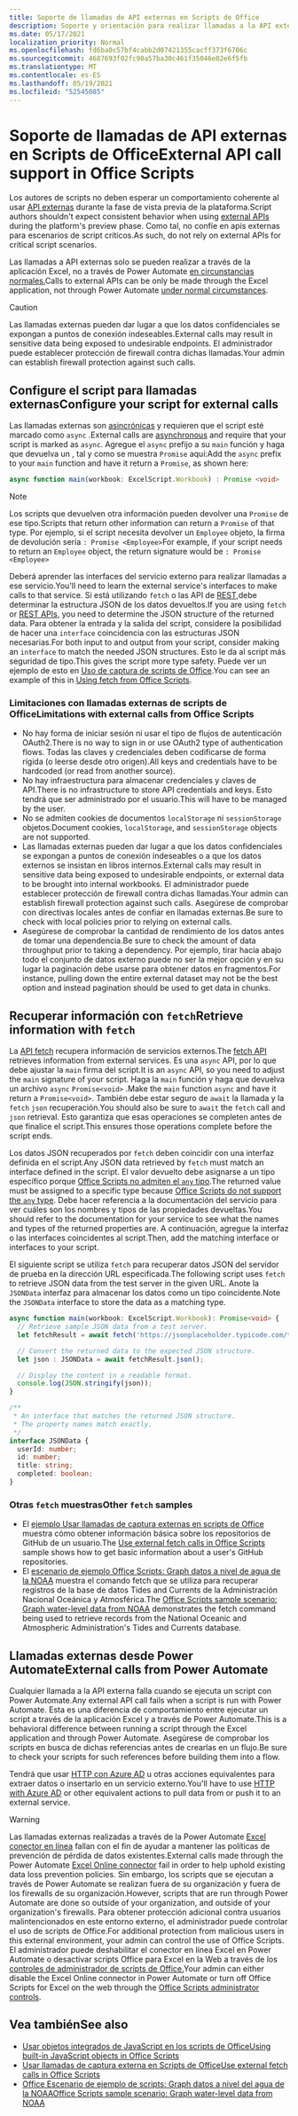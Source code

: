 ```yaml
---
title: Soporte de llamadas de API externas en Scripts de Office
description: Soporte y orientación para realizar llamadas a la API externas en un script de Office.
ms.date: 05/17/2021
localization_priority: Normal
ms.openlocfilehash: fd6ba0c57bf4cabb2d07421355cacff373f6706c
ms.sourcegitcommit: 4687693f02fc90a57ba30c461f35046e02e6f5fb
ms.translationtype: MT
ms.contentlocale: es-ES
ms.lasthandoff: 05/19/2021
ms.locfileid: "52545085"
---
```

# <a name="external-api-call-support-in-office-scripts"></a><span data-ttu-id="d46d8-103">Soporte de llamadas de API externas en Scripts de Office</span><span class="sxs-lookup"><span data-stu-id="d46d8-103">External API call support in Office Scripts</span></span>

<span data-ttu-id="d46d8-104">Los autores de scripts no deben esperar un comportamiento coherente al usar [API externas](https://developer.mozilla.org/docs/Web/API) durante la fase de vista previa de la plataforma.</span><span class="sxs-lookup"><span data-stu-id="d46d8-104">Script authors shouldn't expect consistent behavior when using [external APIs](https://developer.mozilla.org/docs/Web/API) during the platform's preview phase.</span></span> <span data-ttu-id="d46d8-105">Como tal, no confíe en apis externas para escenarios de script críticos.</span><span class="sxs-lookup"><span data-stu-id="d46d8-105">As such, do not rely on external APIs for critical script scenarios.</span></span>

<span data-ttu-id="d46d8-106">Las llamadas a API externas solo se pueden realizar a través de la aplicación Excel, no a través de Power Automate [en circunstancias normales.](#external-calls-from-power-automate)</span><span class="sxs-lookup"><span data-stu-id="d46d8-106">Calls to external APIs can be only be made through the Excel application, not through Power Automate [under normal circumstances](#external-calls-from-power-automate).</span></span>

> [!CAUTION]
> <span data-ttu-id="d46d8-107">Las llamadas externas pueden dar lugar a que los datos confidenciales se expongan a puntos de conexión indeseables.</span><span class="sxs-lookup"><span data-stu-id="d46d8-107">External calls may result in sensitive data being exposed to undesirable endpoints.</span></span> <span data-ttu-id="d46d8-108">El administrador puede establecer protección de firewall contra dichas llamadas.</span><span class="sxs-lookup"><span data-stu-id="d46d8-108">Your admin can establish firewall protection against such calls.</span></span>

## <a name="configure-your-script-for-external-calls"></a><span data-ttu-id="d46d8-109">Configure el script para llamadas externas</span><span class="sxs-lookup"><span data-stu-id="d46d8-109">Configure your script for external calls</span></span>

<span data-ttu-id="d46d8-110">Las llamadas externas son [asincrónicas](https://developer.mozilla.org/docs/Learn/JavaScript/Asynchronous/Async_await) y requieren que el script esté marcado como `async` .</span><span class="sxs-lookup"><span data-stu-id="d46d8-110">External calls are [asynchronous](https://developer.mozilla.org/docs/Learn/JavaScript/Asynchronous/Async_await) and require that your script is marked as `async`.</span></span> <span data-ttu-id="d46d8-111">Agregue el `async` prefijo a su `main` función y haga que devuelva un , tal y como se muestra `Promise` aquí:</span><span class="sxs-lookup"><span data-stu-id="d46d8-111">Add the `async` prefix to your `main` function and have it return a `Promise`, as shown here:</span></span>

```typescript
async function main(workbook: ExcelScript.Workbook) : Promise <void>
```

> [!NOTE]
> <span data-ttu-id="d46d8-112">Los scripts que devuelven otra información pueden devolver una `Promise` de ese tipo.</span><span class="sxs-lookup"><span data-stu-id="d46d8-112">Scripts that return other information can return a `Promise` of that type.</span></span> <span data-ttu-id="d46d8-113">Por ejemplo, si el script necesita devolver un `Employee` objeto, la firma de devolución sería `: Promise <Employee>`</span><span class="sxs-lookup"><span data-stu-id="d46d8-113">For example, if your script needs to return an `Employee` object, the return signature would be `: Promise <Employee>`</span></span>

<span data-ttu-id="d46d8-114">Deberá aprender las interfaces del servicio externo para realizar llamadas a ese servicio.</span><span class="sxs-lookup"><span data-stu-id="d46d8-114">You'll need to learn the external service's interfaces to make calls to that service.</span></span> <span data-ttu-id="d46d8-115">Si está utilizando `fetch` o las API de [REST,](https://wikipedia.org/wiki/Representational_state_transfer)debe determinar la estructura JSON de los datos devueltos.</span><span class="sxs-lookup"><span data-stu-id="d46d8-115">If you are using `fetch` or [REST APIs](https://wikipedia.org/wiki/Representational_state_transfer), you need to determine the JSON structure of the returned data.</span></span> <span data-ttu-id="d46d8-116">Para obtener la entrada y la salida del script, considere la posibilidad de hacer una `interface` coincidencia con las estructuras JSON necesarias.</span><span class="sxs-lookup"><span data-stu-id="d46d8-116">For both input to and output from your script, consider making an `interface` to match the needed JSON structures.</span></span> <span data-ttu-id="d46d8-117">Esto le da al script más seguridad de tipo.</span><span class="sxs-lookup"><span data-stu-id="d46d8-117">This gives the script more type safety.</span></span> <span data-ttu-id="d46d8-118">Puede ver un ejemplo de esto en [Uso de captura de scripts de Office](../resources/samples/external-fetch-calls.md).</span><span class="sxs-lookup"><span data-stu-id="d46d8-118">You can see an example of this in [Using fetch from Office Scripts](../resources/samples/external-fetch-calls.md).</span></span>

### <a name="limitations-with-external-calls-from-office-scripts"></a><span data-ttu-id="d46d8-119">Limitaciones con llamadas externas de scripts de Office</span><span class="sxs-lookup"><span data-stu-id="d46d8-119">Limitations with external calls from Office Scripts</span></span>

* <span data-ttu-id="d46d8-120">No hay forma de iniciar sesión ni usar el tipo de flujos de autenticación OAuth2.</span><span class="sxs-lookup"><span data-stu-id="d46d8-120">There is no way to sign in or use OAuth2 type of authentication flows.</span></span> <span data-ttu-id="d46d8-121">Todas las claves y credenciales deben codificarse de forma rígida (o leerse desde otro origen).</span><span class="sxs-lookup"><span data-stu-id="d46d8-121">All keys and credentials have to be hardcoded (or read from another source).</span></span>
* <span data-ttu-id="d46d8-122">No hay infraestructura para almacenar credenciales y claves de API.</span><span class="sxs-lookup"><span data-stu-id="d46d8-122">There is no infrastructure to store API credentials and keys.</span></span> <span data-ttu-id="d46d8-123">Esto tendrá que ser administrado por el usuario.</span><span class="sxs-lookup"><span data-stu-id="d46d8-123">This will have to be managed by the user.</span></span>
* <span data-ttu-id="d46d8-124">No se admiten cookies de documentos `localStorage` ni `sessionStorage` objetos.</span><span class="sxs-lookup"><span data-stu-id="d46d8-124">Document cookies, `localStorage`, and `sessionStorage` objects are not supported.</span></span> 
* <span data-ttu-id="d46d8-125">Las llamadas externas pueden dar lugar a que los datos confidenciales se expongan a puntos de conexión indeseables o a que los datos externos se insistan en libros internos.</span><span class="sxs-lookup"><span data-stu-id="d46d8-125">External calls may result in sensitive data being exposed to undesirable endpoints, or external data to be brought into internal workbooks.</span></span> <span data-ttu-id="d46d8-126">El administrador puede establecer protección de firewall contra dichas llamadas.</span><span class="sxs-lookup"><span data-stu-id="d46d8-126">Your admin can establish firewall protection against such calls.</span></span> <span data-ttu-id="d46d8-127">Asegúrese de comprobar con directivas locales antes de confiar en llamadas externas.</span><span class="sxs-lookup"><span data-stu-id="d46d8-127">Be sure to check with local policies prior to relying on external calls.</span></span>
* <span data-ttu-id="d46d8-128">Asegúrese de comprobar la cantidad de rendimiento de los datos antes de tomar una dependencia.</span><span class="sxs-lookup"><span data-stu-id="d46d8-128">Be sure to check the amount of data throughput prior to taking a dependency.</span></span> <span data-ttu-id="d46d8-129">Por ejemplo, tirar hacia abajo todo el conjunto de datos externo puede no ser la mejor opción y en su lugar la paginación debe usarse para obtener datos en fragmentos.</span><span class="sxs-lookup"><span data-stu-id="d46d8-129">For instance, pulling down the entire external dataset may not be the best option and instead pagination should be used to get data in chunks.</span></span>

## <a name="retrieve-information-with-fetch"></a><span data-ttu-id="d46d8-130">Recuperar información con `fetch`</span><span class="sxs-lookup"><span data-stu-id="d46d8-130">Retrieve information with `fetch`</span></span>

<span data-ttu-id="d46d8-131">La [API fetch](https://developer.mozilla.org/docs/Web/API/Fetch_API) recupera información de servicios externos.</span><span class="sxs-lookup"><span data-stu-id="d46d8-131">The [fetch API](https://developer.mozilla.org/docs/Web/API/Fetch_API) retrieves information from external services.</span></span> <span data-ttu-id="d46d8-132">Es una `async` API, por lo que debe ajustar la `main` firma del script.</span><span class="sxs-lookup"><span data-stu-id="d46d8-132">It is an `async` API, so you need to adjust the `main` signature of your script.</span></span> <span data-ttu-id="d46d8-133">Haga la `main` función y haga que devuelva un archivo `async` `Promise<void>` .</span><span class="sxs-lookup"><span data-stu-id="d46d8-133">Make the `main` function `async` and have it return a `Promise<void>`.</span></span> <span data-ttu-id="d46d8-134">También debe estar seguro de `await` la llamada y la `fetch` `json` recuperación.</span><span class="sxs-lookup"><span data-stu-id="d46d8-134">You should also be sure to `await` the `fetch` call and `json` retrieval.</span></span> <span data-ttu-id="d46d8-135">Esto garantiza que esas operaciones se completen antes de que finalice el script.</span><span class="sxs-lookup"><span data-stu-id="d46d8-135">This ensures those operations complete before the script ends.</span></span>

<span data-ttu-id="d46d8-136">Los datos JSON recuperados por `fetch` deben coincidir con una interfaz definida en el script.</span><span class="sxs-lookup"><span data-stu-id="d46d8-136">Any JSON data retrieved by `fetch` must match an interface defined in the script.</span></span> <span data-ttu-id="d46d8-137">El valor devuelto debe asignarse a un tipo específico porque [Office Scripts no admiten el `any` tipo](typescript-restrictions.md#no-any-type-in-office-scripts).</span><span class="sxs-lookup"><span data-stu-id="d46d8-137">The returned value must be assigned to a specific type because [Office Scripts do not support the `any` type](typescript-restrictions.md#no-any-type-in-office-scripts).</span></span> <span data-ttu-id="d46d8-138">Debe hacer referencia a la documentación del servicio para ver cuáles son los nombres y tipos de las propiedades devueltas.</span><span class="sxs-lookup"><span data-stu-id="d46d8-138">You should refer to the documentation for your service to see what the names and types of the returned properties are.</span></span> <span data-ttu-id="d46d8-139">A continuación, agregue la interfaz o las interfaces coincidentes al script.</span><span class="sxs-lookup"><span data-stu-id="d46d8-139">Then, add the matching interface or interfaces to your script.</span></span>

<span data-ttu-id="d46d8-140">El siguiente script se utiliza `fetch` para recuperar datos JSON del servidor de prueba en la dirección URL especificada.</span><span class="sxs-lookup"><span data-stu-id="d46d8-140">The following script uses `fetch` to retrieve JSON data from the test server in the given URL.</span></span> <span data-ttu-id="d46d8-141">Anote la `JSONData` interfaz para almacenar los datos como un tipo coincidente.</span><span class="sxs-lookup"><span data-stu-id="d46d8-141">Note the `JSONData` interface to store the data as a matching type.</span></span>

```TypeScript
async function main(workbook: ExcelScript.Workbook): Promise<void> {
  // Retrieve sample JSON data from a test server.
  let fetchResult = await fetch('https://jsonplaceholder.typicode.com/todos/1');

  // Convert the returned data to the expected JSON structure.
  let json : JSONData = await fetchResult.json();

  // Display the content in a readable format.
  console.log(JSON.stringify(json));
}

/**
 * An interface that matches the returned JSON structure.
 * The property names match exactly.
 */
interface JSONData {
  userId: number;
  id: number;
  title: string;
  completed: boolean;
}
```

### <a name="other-fetch-samples"></a><span data-ttu-id="d46d8-142">Otras `fetch` muestras</span><span class="sxs-lookup"><span data-stu-id="d46d8-142">Other `fetch` samples</span></span>

* <span data-ttu-id="d46d8-143">El [ejemplo Usar llamadas de captura externas en scripts de Office](../resources/samples/external-fetch-calls.md) muestra cómo obtener información básica sobre los repositorios de GitHub de un usuario.</span><span class="sxs-lookup"><span data-stu-id="d46d8-143">The [Use external fetch calls in Office Scripts](../resources/samples/external-fetch-calls.md) sample shows how to get basic information about a user's GitHub repositories.</span></span>
* <span data-ttu-id="d46d8-144">El [escenario de ejemplo Office Scripts: Graph datos a nivel de agua de la NOAA](../resources/scenarios/noaa-data-fetch.md) muestra el comando fetch que se utiliza para recuperar registros de la base de datos Tides and Currents de la Administración Nacional Oceánica y Atmosférica.</span><span class="sxs-lookup"><span data-stu-id="d46d8-144">The [Office Scripts sample scenario: Graph water-level data from NOAA](../resources/scenarios/noaa-data-fetch.md) demonstrates the fetch command being used to retrieve records from the National Oceanic and Atmospheric Administration's Tides and Currents database.</span></span>

## <a name="external-calls-from-power-automate"></a><span data-ttu-id="d46d8-145">Llamadas externas desde Power Automate</span><span class="sxs-lookup"><span data-stu-id="d46d8-145">External calls from Power Automate</span></span>

<span data-ttu-id="d46d8-146">Cualquier llamada a la API externa falla cuando se ejecuta un script con Power Automate.</span><span class="sxs-lookup"><span data-stu-id="d46d8-146">Any external API call fails when a script is run with Power Automate.</span></span> <span data-ttu-id="d46d8-147">Esta es una diferencia de comportamiento entre ejecutar un script a través de la aplicación Excel y a través de Power Automate.</span><span class="sxs-lookup"><span data-stu-id="d46d8-147">This is a behavioral difference between running a script through the Excel application and through Power Automate.</span></span> <span data-ttu-id="d46d8-148">Asegúrese de comprobar los scripts en busca de dichas referencias antes de crearlas en un flujo.</span><span class="sxs-lookup"><span data-stu-id="d46d8-148">Be sure to check your scripts for such references before building them into a flow.</span></span>

<span data-ttu-id="d46d8-149">Tendrá que usar [HTTP con Azure AD](/connectors/webcontents/) u otras acciones equivalentes para extraer datos o insertarlo en un servicio externo.</span><span class="sxs-lookup"><span data-stu-id="d46d8-149">You'll have to use [HTTP with Azure AD](/connectors/webcontents/) or other equivalent actions to pull data from or push it to an external service.</span></span>

> [!WARNING]
> <span data-ttu-id="d46d8-150">Las llamadas externas realizadas a través de la Power Automate [Excel conector en línea](/connectors/excelonlinebusiness) fallan con el fin de ayudar a mantener las políticas de prevención de pérdida de datos existentes.</span><span class="sxs-lookup"><span data-stu-id="d46d8-150">External calls made through the Power Automate [Excel Online connector](/connectors/excelonlinebusiness) fail in order to help uphold existing data loss prevention policies.</span></span> <span data-ttu-id="d46d8-151">Sin embargo, los scripts que se ejecutan a través de Power Automate se realizan fuera de su organización y fuera de los firewalls de su organización.</span><span class="sxs-lookup"><span data-stu-id="d46d8-151">However, scripts that are run through Power Automate are done so outside of your organization, and outside of your organization's firewalls.</span></span> <span data-ttu-id="d46d8-152">Para obtener protección adicional contra usuarios malintencionados en este entorno externo, el administrador puede controlar el uso de scripts de Office.</span><span class="sxs-lookup"><span data-stu-id="d46d8-152">For additional protection from malicious users in this external environment, your admin can control the use of Office Scripts.</span></span> <span data-ttu-id="d46d8-153">El administrador puede deshabilitar el conector en línea Excel en Power Automate o desactivar scripts Office para Excel en la Web a través de los [controles de administrador de scripts de Office.](/microsoft-365/admin/manage/manage-office-scripts-settings)</span><span class="sxs-lookup"><span data-stu-id="d46d8-153">Your admin can either disable the Excel Online connector in Power Automate or turn off Office Scripts for Excel on the web through the [Office Scripts administrator controls](/microsoft-365/admin/manage/manage-office-scripts-settings).</span></span>

## <a name="see-also"></a><span data-ttu-id="d46d8-154">Vea también</span><span class="sxs-lookup"><span data-stu-id="d46d8-154">See also</span></span>

* [<span data-ttu-id="d46d8-155">Usar objetos integrados de JavaScript en los scripts de Office</span><span class="sxs-lookup"><span data-stu-id="d46d8-155">Using built-in JavaScript objects in Office Scripts</span></span>](javascript-objects.md)
* [<span data-ttu-id="d46d8-156">Usar llamadas de captura externa en Scripts de Office</span><span class="sxs-lookup"><span data-stu-id="d46d8-156">Use external fetch calls in Office Scripts</span></span>](../resources/samples/external-fetch-calls.md)
* [<span data-ttu-id="d46d8-157">Office Escenario de ejemplo de scripts: Graph datos a nivel del agua de la NOAA</span><span class="sxs-lookup"><span data-stu-id="d46d8-157">Office Scripts sample scenario: Graph water-level data from NOAA</span></span>](../resources/scenarios/noaa-data-fetch.md)
